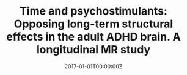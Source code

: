 ---
title: "Time and psychostimulants: Opposing long-term structural effects in the adult ADHD brain. A longitudinal MR study"
authors:
- Clara Pretus
- Josep Antoni Ramos-Quiroga
- Vanesa Richarte
- M Corrales
- Marisol Picado
- Susana Carmona
- Óscar Vilarroya
date: "2017-01-01T00:00:00Z"
doi: ""
publishDate: "2017-01-01T00:00:00Z"
publication_types: ["2"]
publication: "In *Eur Neuropsychopharmacol*"
tags:
- Others
featured: false
links:
- name: Link
  url: https://pubmed.ncbi.nlm.nih.gov/29129558/
---